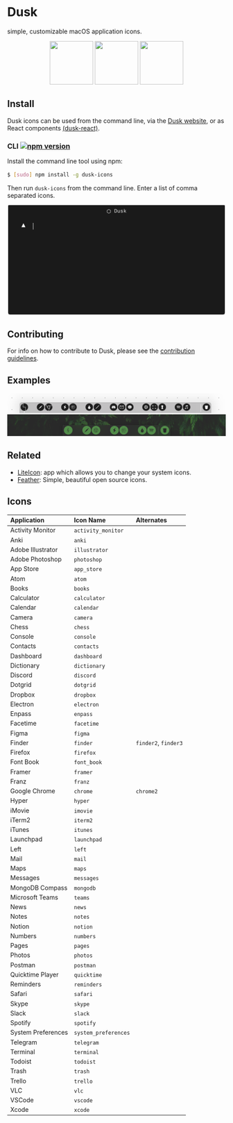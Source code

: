 # Dusk

simple, customizable macOS application icons.

<p align="center">
  <img height="100" width="100" src="https://github.com/pacocoursey/Dusk/blob/master/assets/safari.png?raw=true">
  <img height="100" width="100" src="https://github.com/pacocoursey/Dusk/blob/master/assets/hyper.png?raw=true">
  <img height="100" width="100" src="https://github.com/pacocoursey/Dusk/blob/master/assets/atom.png?raw=true">
</p>

## Install

Dusk icons can be used from the command line, via the [Dusk website](https://dusk.now.sh), or as React components [(dusk-react)](https://github.com/pacocoursey/dusk-react).

### CLI [![npm version](https://badge.fury.io/js/dusk-icons.svg)](https://badge.fury.io/js/dusk-icons)

Install the command line tool using npm:

```bash
$ [sudo] npm install -g dusk-icons
```

Then run `dusk-icons` from the command line. Enter a list of comma separated icons.

<p align="center">
  <img src="assets/example.gif" width="500px" />
</p>

## Contributing

For info on how to contribute to Dusk, please see the [contribution guidelines](https://github.com/pacocoursey/dusk/blob/master/CONTRIBUTING.md).

## Examples

![Dusk Customized Dock Example](assets/dock.png)
![Dusk Customized Dock Example 2](assets/dock2.png)

## Related

- [LiteIcon](https://freemacsoft.net/liteicon/): app which allows you to change your system icons.
- [Feather](https://github.com/colebemis/feather): Simple, beautiful open source icons.

## Icons

| Application | Icon Name | Alternates |
| :---------- | :-------- | :--------- |
| Activity Monitor    | `activity_monitor`  |
| Anki | `anki` |
| Adobe Illustrator | `illustrator` |
| Adobe Photoshop | `photoshop` |
| App Store | `app_store` |
| Atom | `atom` |
| Books | `books` |
| Calculator | `calculator` |
| Calendar | `calendar` |
| Camera | `camera` |
| Chess | `chess` |
| Console | `console` |
| Contacts | `contacts` |
| Dashboard | `dashboard` |
| Dictionary | `dictionary` |
| Discord | `discord` |
| Dotgrid | `dotgrid` |
| Dropbox | `dropbox` |
| Electron | `electron` |
| Enpass | `enpass` |
| Facetime | `facetime` |
| Figma | `figma` |
| Finder | `finder` | `finder2`, `finder3` |
| Firefox | `firefox` |
| Font Book | `font_book` |
| Framer | `framer` |
| Franz | `franz` |
| Google Chrome | `chrome` | `chrome2` |
| Hyper | `hyper` |
| iMovie | `imovie` |
| iTerm2 | `iterm2` |
| iTunes | `itunes` |
| Launchpad | `launchpad` |
| Left | `left` |
| Mail | `mail` |
| Maps | `maps` |
| Messages | `messages` |
| MongoDB Compass | `mongodb` |
| Microsoft Teams | `teams` |
| News | `news` |
| Notes | `notes` |
| Notion | `notion` |
| Numbers | `numbers` |
| Pages | `pages` |
| Photos | `photos` |
| Postman | `postman` |
| Quicktime Player | `quicktime` |
| Reminders | `reminders` |
| Safari | `safari` |
| Skype | `skype` |
| Slack | `slack` |
| Spotify | `spotify` |
| System Preferences | `system_preferences` |
| Telegram | `telegram` |
| Terminal | `terminal` |
| Todoist | `todoist` |
| Trash | `trash` |
| Trello | `trello` |
| VLC | `vlc` |
| VSCode | `vscode` |
| Xcode | `xcode` |
